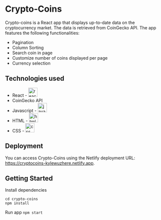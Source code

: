 # Crypto-Coins

Crypto-coins is a React app that displays up-to-date data on the cryptocurrency market. The data is retrieved from CoinGecko API. The app features the following functionalities:
- Pagination
- Column Sorting
- Search coin in page
- Customize number of coins displayed per page
- Currency selection

## Technologies used

- React - <img src="https://cdn.jsdelivr.net/gh/devicons/devicon/icons/react/react-original.svg" alt="react" width="30" height="30"/>
- CoinGecko API
- Javascript - <img src="https://cdn.jsdelivr.net/gh/devicons/devicon/icons/javascript/javascript-original.svg" alt="javascript" width="30" height="30"/>
- HTML - <img src="https://cdn.jsdelivr.net/gh/devicons/devicon/icons/html5/html5-original.svg" alt="html" width="30" height="30"/>
- CSS - <img src="https://cdn.jsdelivr.net/gh/devicons/devicon/icons/css3/css3-original.svg" alt="css" width="30" height="30" />

## Deployment

You can access Crypto-Coins using the Netlify deployment URL: https://cryptocoins-kylewuzhere.netlify.app.

## Getting Started

Install dependencies
```
cd crypto-coins
npm install
```

Run app
```npm start```

